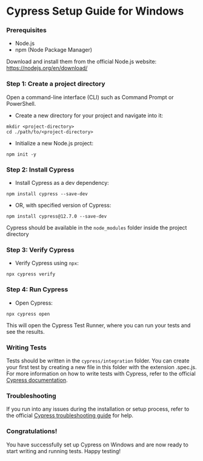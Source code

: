 # Cypress Setup Guide for Windows

### Prerequisites
- Node.js 
- npm (Node Package Manager)    

Download and install them from the official Node.js website: https://nodejs.org/en/download/

### Step 1: Create a project directory
Open a command-line interface (CLI) such as Command Prompt or PowerShell.  
- Create a new directory for your project and navigate into it:
````
mkdir <project-directory>
cd ./path/to/<project-directory>
````
- Initialize a new Node.js project:
````
npm init -y
````
### Step 2: Install Cypress
- Install Cypress as a dev dependency: 
````
npm install cypress --save-dev
````
- OR, with specified version of Cypress:
````
npm install cypress@12.7.0 --save-dev
````
Cypress should be available in the `node_modules` folder inside the project directory
### Step 3: Verify Cypress
- Verify Cypress using `npx`: 
````
npx cypress verify
````
### Step 4: Run Cypress
- Open Cypress: 
````
npx cypress open
````
This will open the Cypress Test Runner, where you can run your tests and see the results.

### Writing Tests
Tests should be written in the `cypress/integration` folder. You can create your first test by creating a new file in this folder with the extension .spec.js.
For more information on how to write tests with Cypress, refer to the official [Cypress documentation](https://docs.cypress.io/guides/getting-started/writing-your-first-test).

### Troubleshooting
If you run into any issues during the installation or setup process, refer to the official [Cypress troubleshooting guide](https://docs.cypress.io/guides/references/error-messages) for help.

### Congratulations!  
You have successfully set up Cypress on Windows and are now ready to start writing and running tests. Happy testing!
